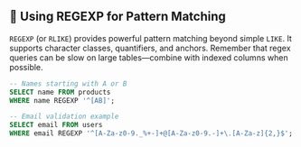 ## 🧵 Using REGEXP for Pattern Matching
`REGEXP` (or `RLIKE`) provides powerful pattern matching beyond simple `LIKE`. It supports character classes, quantifiers, and anchors. Remember that regex queries can be slow on large tables—combine with indexed columns when possible.

```sql
-- Names starting with A or B
SELECT name FROM products
WHERE name REGEXP '^[AB]';

-- Email validation example
SELECT email FROM users
WHERE email REGEXP '^[A-Za-z0-9._%+-]+@[A-Za-z0-9.-]+\.[A-Za-z]{2,}$';
```
